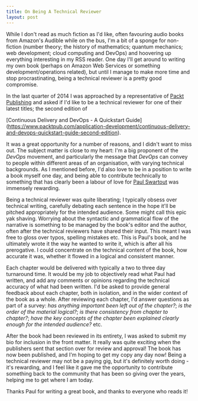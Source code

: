 ```yaml
---
title: On Being A Technical Reviewer
layout: post
---
```


While I don't read as much fiction as I'd like, often favouring audio books from Amazon's Audible while on the bus, I'm
a bit of a sponge for non-fiction (number theory; the history of mathematics; quantum mechanics; web development; cloud
computing and DevOps) and hoovering up everything interesting in my RSS reader.  One day I'll get around to writing my
own book (perhaps on Amazon Web Services or something development/operations related), but until I manage to make more
time and stop procrastinating, being a technical reviewer is a pretty good compromise.

<!--more-->

In the last quarter of 2014 I was approached by a representative of [Packt Publishing](https://www.packtpub.com/) and
asked if I'd like to be a technical reviewer for one of their latest titles; the second edition of

[Continuous Delivery and DevOps - A Quickstart Guide]
(https://www.packtpub.com/application-development/continuous-delivery-and-devops-quickstart-guide-second-edition).

It was a great opportunity for a number of reasons, and I didn't want to miss out.  The subject matter is close to my
heart: I'm a big proponent of the *DevOps* movement, and particularly the message that *DevOps* can convey to people
within different areas of an organisation, with varying technical backgrounds.  As I mentioned before, I'd also love to
be in a position to write a book myself one day, and being able to contribute technically to something that has clearly
been a labour of love for [Paul Swartout](http://www.swartout.co.uk) was immensely rewarding.

Being a technical reviewer was quite liberating; I typically obsess over technical writing, carefully debating each
sentence in the hope it'll be pitched appropriately for the intended audience.  Some might call this epic yak shaving.
Worrying about the syntactic and grammatical flow of the narrative is something to be managed by the book's editor and
the author, often after the technical reviewers have shared their input.  This meant I was free to gloss over typos,
spelling mistakes etc.  This is Paul's book, and he ultimately wrote it the way he wanted to write it, which is after
all his prerogative.  I could concentrate on the technical content of the book, how accurate it was, whether it flowed
in a logical and consistent manner.

Each chapter would be delivered with typically a two to three day turnaround time.  It would be my job to objectively
read what Paul had written, and add any comments or opinions regarding the technical accuracy of what had been written.
I'd be asked to provide general feedback about each chapter, both in isolation, and in the wider context of the book as
a whole.  After reviewing each chapter, I'd answer questions as part of a survey: *has anything important been left out
of the chapter?*; *is the order of the material logical?*; *is there consistency from chapter to chapter?*; *have the
key concepts of the chapter been explained clearly enough for the intended audience?* etc.

After the book had been reviewed in its entirety, I was asked to submit my bio for inclusion in the front matter.  It
really was quite exciting when the publishers sent that section over for review and approval!  The book has now been
published, and I'm hoping to get my copy any day now!  Being a technical reviewer may not be a paying gig, but it's
definitely worth doing - it's rewarding, and I feel like it gave me the opportunity to contribute something back to the
community that has been so giving over the years, helping me to get where I am today.

Thanks Paul for writing a great book, and thanks to everyone who reads it!
